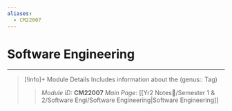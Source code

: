 ```yaml
---
aliases:
  - CM22007
---
```

# Software Engineering
---
> [!info]+ Module Details
> Includes information about the (genus:: Tag)
> > *Module ID:* **CM22007**
> > *Main Page*: [[Yr2 Notes📘/Semester 1 & 2/Software Engi/Software Engineering|Software Engineering]]
